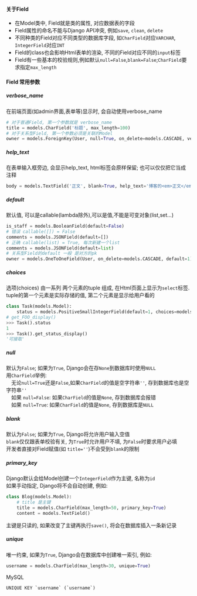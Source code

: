 #### 关于Field
- 在Model类中, Field就是类的属性, 对应数据表的字段
- Field属性的命名不能与Django API冲突, 例如`save`, `clean`, `delete`
- 不同种类的Field对应不同类型的数据库字段, 如`CharField`对应`VARCHAR`, `IntegerField`对应`INT`
- Field的class也会影响Html表单的渲染, 不同的Field对应不同的`input`标签
- Field有一些基本的校验规则,例如默认`null=False`,`blank=False`;`CharField`要求指定`max_length`

#### Field 常用参数
##### verbose_name
在前端页面(如admin界面,表单等)显示时, 会自动使用verbose_name
```python
# 对于普通Field, 第一个参数就是 verbose_name
title = models.CharField('标题', max_length=100)
# 对于关系型Field, 第一个参数必须是关联的Model
owner = models.ForeignKey(User, null=True, on_delete=models.CASCADE, verbose_name='所有者')
```
##### help_text
在表单输入框旁边, 会显示help_text, html标签会原样保留; 也可以仅仅把它当成注释
```python
body = models.TextField('正文', blank=True, help_text='博客的<em>正文</em>')
```
##### default
默认值, 可以是callable(lambda除外),可以是值,不能是可变对象(list,set...)
```python
is_staff = models.BooleanField(default=False)
# 错误 callable([]) = False
comments = models.JSONField(default=[])
# 正确 callable(list) = True, 每次新建一个list
comments = models.JSONField(default=list)
# 关系型Field的default 一般 是对方的pk
owner = models.OneToOneField(User, on_delete=models.CASCADE, default=1)
```
##### choices
选项(choices) 由一系列 两个元素的tuple 组成, 在Html页面上显示为`select`标签.
tuple的第一个元素是实际存储的值, 第二个元素是显示给用户看的
```python
class Task(models.Model):
    status = models.PositiveSmallIntegerField(default=1, choices=models.IntegerChoices('任务状态', '可接取 进行中 已完成').choices)
# get_FOO_display()
>>> Task().status
1
>>> Task().get_status_display()
'可接取'
```
##### null
默认为`False`; 如果为`True`, Django会在存`None`到数据库时使用`NULL`  
用`CharField`举例:  
&emsp;无论`null=True`还是`False`,如果`CharField`的值是空字符串`''`, 存到数据库也是空字符串`''`  
&emsp;如果 `null=False`: 如果`CharField`的值是`None`, 存到数据库会报错  
&emsp;如果 `null=True`: 如果`CharField`的值是`None`, 存到数据库是`NULL`
##### blank
默认为`False`; 如果为`True`, Django将允许用户输入空值  
`blank`仅仅跟表单校验有关, 为`True`时允许用户不填, 为`False`时要求用户必填  
开发者直接对Field赋值(如 `title=''`)不会受到`blank`的限制
##### primary_key
Django默认会给Model创建一个`IntegerField`作为主键, 名称为`id`  
如果手动指定, Django将不会自动创建, 例如:  
```python
class Blog(models.Model):
    # title 是主键
    title = models.CharField(max_length=50, primary_key=True)
    content = models.TextField()
```
主键是只读的, 如果改变了主键再执行`save()`, 将会在数据库插入一条新记录
##### unique
唯一约束, 如果为`True`, Django会在数据库中创建唯一索引, 例如:  
```python
username = models.CharField(max_length=30, unique=True)
```
MySQL
```mysql
UNIQUE KEY `username` (`username`)
```